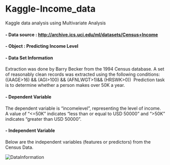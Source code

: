 # Kaggle-Income_data
Kaggle data analysis using Multivariate Analysis

#### - Data source : http://archive.ics.uci.edu/ml/datasets/Census+Income

#### - Object : Predicting Income Level

#### - Data Set Information
Extraction was done by Barry Becker from the 1994 Census database. A set of reasonably clean records was extracted using the following conditions: ((AAGE>16) && (AGI>100) && (AFNLWGT>1)&& (HRSWK>0)) 
Prediction task is to determine whether a person makes over 50K a year.

#### - Dependent Variable
The dependent variable is “incomelevel”, representing the level of income. A value of “<=50K” indicates “less than or equal to USD 50000” and “>50K” indicates “greater than USD 50000”.

#### - Independent Variable
Below are the independent variables (features or predictors) from the Census Data.

![DataInformation](http://postfiles5.naver.net/MjAxNzA4MjlfMTgw/MDAxNTA0MDEyNTM4NDMz.6tN4YHln4JCKahv-aqM1qxQMO7AUxzxsHZexRFaAKCAg.4kkfDoefrrYWNb2qQjf_Vt8tGRvJx00vleczU-H6Ptwg.PNG.o_oaill/test.png?type=w1)
